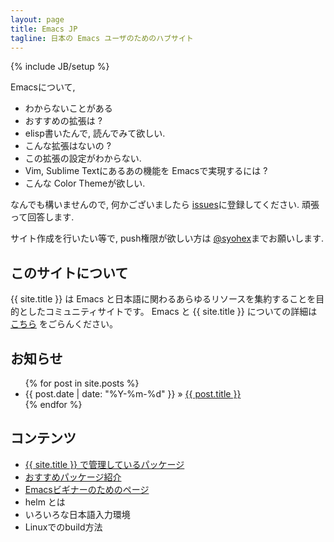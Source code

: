 ```yaml
---
layout: page
title: Emacs JP
tagline: 日本の Emacs ユーザのためのハブサイト
---
```

{% include JB/setup %}

Emacsについて,

* わからないことがある
* おすすめの拡張は ?
* elisp書いたんで, 読んでみて欲しい.
* こんな拡張はないの ?
* この拡張の設定がわからない.
* Vim, Sublime Textにあるあの機能を Emacsで実現するには ?
* こんな Color Themeが欲しい.

なんでも構いませんので, 何かございましたら [issues](https://github.com/emacs-jp/issues/issues)に登録してください. 頑張って回答します.

サイト作成を行いたい等で, push権限が欲しい方は [@syohex](https://twitter.com/syohex/)までお願いします.

## このサイトについて
{{ site.title }} は Emacs と日本語に関わるあらゆるリソースを集約することを目的としたコミュニティサイトです。
Emacs と {{ site.title }} についての詳細は [こちら](./about.html) をごらんください。

## お知らせ

<ul class="posts">
  {% for post in site.posts %}
    <li><span>{{ post.date | date: "%Y-%m-%d" }}</span> &raquo; <a href="{{ BASE_PATH }}{{ post.url }}">{{ post.title }}</a></li>
  {% endfor %}
</ul>

## コンテンツ

* [{{ site.title }} で管理しているパッケージ](/maintenances/)
* [おすすめパッケージ紹介](/packages/)
* [Emacsビギナーのためのページ](/beginner.html)
* helm とは
* いろいろな日本語入力環境
* Linuxでのbuild方法
